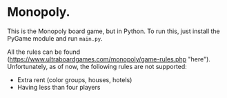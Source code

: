 # Monopoly.

This is the Monopoly board game, but in Python. To run this, just install the PyGame module and run `main.py`.

All the rules can be found (https://www.ultraboardgames.com/monopoly/game-rules.php "here").
Unfortunately, as of now, the following rules are not supported:
 - Extra rent (color groups, houses, hotels)
 - Having less than four players
